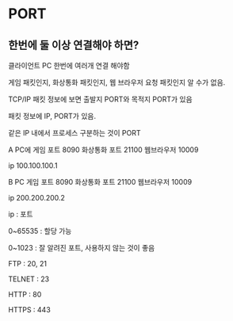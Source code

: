 # PORT

## 한번에 둘 이상 연결해야 하면?

클라이언트 PC 한번에 여러개 연결 해야함

게임 패킷인지, 화상통화 패킷인지, 웹 브라우저 요청 패킷인지 알 수가 없음.

TCP/IP 패킷 정보에 보면 출발지 PORT와 목적지 PORT가 있음

패킷 정보에 IP, PORT가 있음.

같은 IP 내에서 프로세스 구분하는 것이 PORT

A PC에 게임 포트 8090 화상통화 포트 21100 웹브라우저 10009

ip 100.100.100.1

B PC 게임 포트 8090 화상통화 포트 21100 웹브라우저 10009

ip 200.200.200.2

ip : 포트

0~65535 : 할당 가능

0~1023 : 잘 알려진 포트, 사용하지 않는 것이 좋음

FTP : 20, 21

TELNET : 23

HTTP : 80

HTTPS : 443
